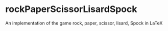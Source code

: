 # rockPaperScissorLisardSpock
An implementation of the game rock, paper, scissor, lisard, Spock in LaTeX
